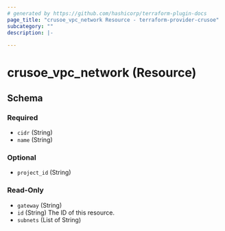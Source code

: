 ```yaml
---
# generated by https://github.com/hashicorp/terraform-plugin-docs
page_title: "crusoe_vpc_network Resource - terraform-provider-crusoe"
subcategory: ""
description: |-
  
---
```


# crusoe_vpc_network (Resource)





<!-- schema generated by tfplugindocs -->
## Schema

### Required

- `cidr` (String)
- `name` (String)

### Optional

- `project_id` (String)

### Read-Only

- `gateway` (String)
- `id` (String) The ID of this resource.
- `subnets` (List of String)
